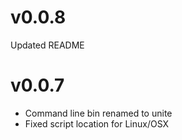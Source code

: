 # v0.0.8
Updated README

# v0.0.7

* Command line bin renamed to unite
* Fixed script location for Linux/OSX
